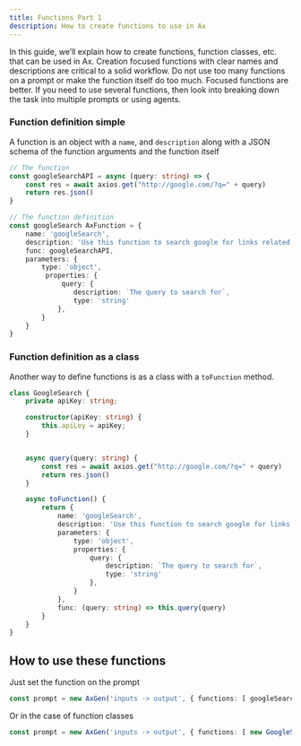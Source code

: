 ```yaml
---
title: Functions Part 1
description: How to create functions to use in Ax
---
```


In this guide, we’ll explain how to create functions, function classes, etc. that can be used in Ax. Creation focused functions with clear names and descriptions are critical to a solid workflow. Do not use too many functions on a prompt or make the function itself do too much. Focused functions are better. If you need to use several functions, then look into breaking down the task into multiple prompts or using agents.

### Function definition simple

A function is an object with a `name`, and `description` along with a JSON schema of the function arguments and the function itself

```typescript
// The function
const googleSearchAPI = async (query: string) => {
    const res = await axios.get("http://google.com/?q=" + query)
    return res.json()
}
```

```typescript
// The function definition
const googleSearch AxFunction = {
    name: 'googleSearch',
    description: 'Use this function to search google for links related to the query',
    func: googleSearchAPI,
    parameters: {
        type: 'object',
         properties: {
             query: {
                description: `The query to search for`,
                type: 'string'
            },
        }
    }
}
```

### Function definition as a class

Another way to define functions is as a class with a `toFunction` method.

```typescript
class GoogleSearch {
    private apiKey: string;

    constructor(apiKey: string) {
        this.apiLey = apiKey;
    }


    async query(query: string) {
        const res = await axios.get("http://google.com/?q=" + query)
        return res.json()
    }

    async toFunction() {
        return {
            name: 'googleSearch',
            description: 'Use this function to search google for links related to the query',
            parameters: {
                type: 'object',
                properties: {
                    query: {
                        description: `The query to search for`,
                        type: 'string'
                    },
                }
            },
            func: (query: string) => this.query(query)
        }
    }
}
```


## How to use these functions

Just set the function on the prompt

```typescript
const prompt = new AxGen('inputs -> output', { functions: [ googleSearch ] })
```

Or in the case of function classes

```typescript
const prompt = new AxGen('inputs -> output', { functions: [ new GoogleSearch(apiKey) ] })
```
